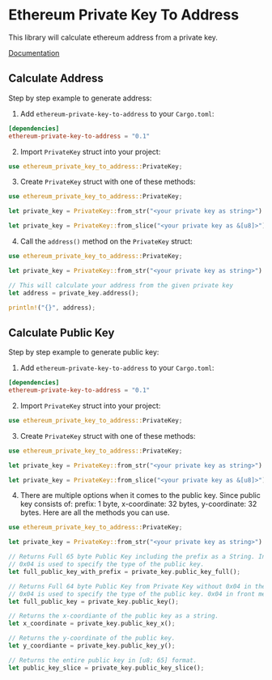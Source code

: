 # Ethereum Private Key To Address

This library will calculate ethereum address from a private key.

[Documentation](https://docs.rs/ethereum-private-key-to-address/0.1.0/ethereum_private_key_to_address/)

## Calculate Address

Step by step example to generate address:

1. Add `ethereum-private-key-to-address` to your `Cargo.toml`:
```toml
[dependencies]
ethereum-private-key-to-address = "0.1"
```
2. Import `PrivateKey` struct into your project:
```rust
use ethereum_private_key_to_address::PrivateKey;
```
3. Create `PrivateKey` struct with one of these methods:
```rust
use ethereum_private_key_to_address::PrivateKey;

let private_key = PrivateKey::from_str("<your private key as string>").unwrap();

let private_key = PrivateKey::from_slice("<your private key as &[u8]>").unwrap();
```

4. Call the `address()` method on the `PrivateKey` struct:
```rust
use ethereum_private_key_to_address::PrivateKey;

let private_key = PrivateKey::from_str("<your private key as string>").unwrap();

// This will calculate your address from the given private key
let address = private_key.address();

println!("{}", address);
```

## Calculate Public Key

Step by step example to generate public key:

1. Add `ethereum-private-key-to-address` to your `Cargo.toml`:
```toml
[dependencies]
ethereum-private-key-to-address = "0.1"
```
2. Import `PrivateKey` struct into your project:
```rust
use ethereum_private_key_to_address::PrivateKey;
```
3. Create `PrivateKey` struct with one of these methods:
```rust
use ethereum_private_key_to_address::PrivateKey;

let private_key = PrivateKey::from_str("<your private key as string>").unwrap();

let private_key = PrivateKey::from_slice("<your private key as &[u8]>").unwrap();
```

4. There are multiple options when it comes to the public key. Since public key consists of: prefix: 1 byte, x-coordinate: 32 bytes, y-coordinate: 32 bytes. Here are all the methods you can use.
```rust
use ethereum_private_key_to_address::PrivateKey;

let private_key = PrivateKey::from_str("<your private key as string>").unwrap();

// Returns Full 65 byte Public Key including the prefix as a String. In this case prefix is 0x04. 
// 0x04 is used to specify the type of the public key.
let full_public_key_with_prefix = private_key.public_key_full();

// Returns Full 64 byte Public Key from Private Key without 0x04 in the front as a String. 
// 0x04 is used to specify the type of the public key. 0x04 in front means the public key is uncompressed.
let full_public_key = private_key.public_key();

// Returns the x-coordiante of the public key as a string.
let x_coordinate = private_key.public_key_x();

// Returns the y-coordinate of the public key.
let y_coordiante = private_key.public_key_y();

// Returns the entire public key in [u8; 65] format.
let public_key_slice = private_key.public_key_slice();
```
